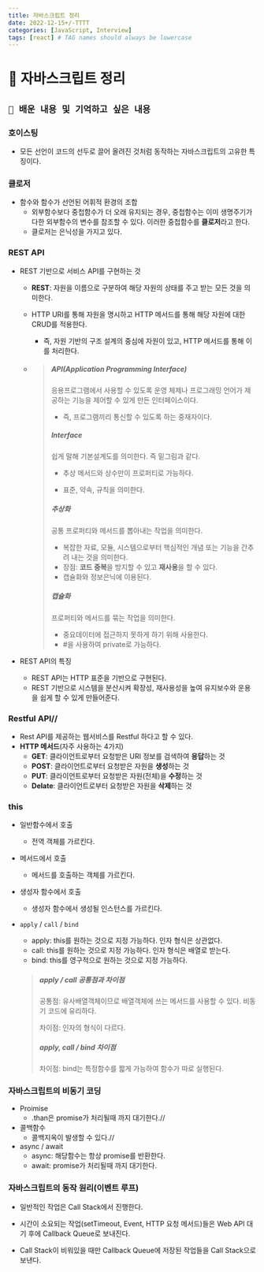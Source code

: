 ```yaml
---
title: 자바스크립트 정리
date: 2022-12-15+/-TTTT
categories: [JavaScript, Interview]
tags: [react] # TAG names should always be lowercase
---
```


# 🔖 자바스크립트 정리

## `📌 배운 내용 및 기억하고 싶은 내용`

### 호이스팅

- 모든 선언이 코드의 선두로 끌어 올려진 것처럼 동작하는 자바스크립트의 고유한 특징이다.



### 클로저

- 함수와 함수가 선언된 어휘적 환경의 조합
  - 외부함수보다 중첩함수가 더 오래 유지되는 경우, 중첩함수는 이미 생명주기가 다한 외부함수의 변수를 참조할 수 있다. 이러한 중첩함수를 **클로저**라고 한다.
  - 클로저는 은닉성을 가지고 있다.



### REST API

- REST 기반으로 서비스 API를 구현하는 것

  - **REST**: 자원을 이름으로 구분하여 해당 자원의 상태를 주고 받는 모든 것을 의미한다.

  - HTTP URI를 통해 자원을 명시하고 HTTP 메서드를 통해 해당 자원에 대한 CRUD를 적용한다.

    - 즉, 자원 기반의 구조 설계의 중심에 자원이 있고, HTTP 메서드를 통해 이를 처리한다.

  - > ##### API(Application Programming Interface)
    >
    > 응용프로그램에서 사용할 수 있도록 운영 체제나 프로그래밍 언어가 제공하는 기능을 제어할 수 있게 만든 인터페이스이다.
    >
    > - 즉, 프로그램끼리 통신할 수 있도록 하는 중재자이다.
    >
    > 
    >
    > ##### Interface
    >
    > 쉽게 말해 기본설계도를 의미한다. 즉 밑그림과 같다.
    >
    > - 추상 메서드와 상수만이 프로퍼티로 가능하다.
    >
    > - 표준, 약속, 규칙을 의미한다.
    >
    >   
    >
    > ##### 추상화
    >
    > 공통 프로퍼티와 메서드를 뽑아내는 작업을 의미한다.
    >
    > - 복잡한 자료, 모듈, 시스템으로부터 핵심적인 개념 또는 기능을 간추려 내는 것을 의미한다.
    > - 장점: **코드 중복**을 방지할 수 있고 **재사용**을 할 수 있다.
    > - 캡슐화와 정보은닉에 이용된다.
    >
    > 
    >
    > ##### 캡슐화
    >
    > 프로퍼티와 메서드를 묶는 작업을 의미한다.
    >
    > - 중요데이터에 접근하지 못하게 하기 위해 사용한다.
    > - #을 사용하여 private로 가능하다.

- REST API의 특징
  - REST API는 HTTP 표준을 기반으로 구현된다.
  - REST 기반으로 시스템을 분산시켜 확장성, 재사용성을 높여 유지보수와 운용을 쉽게 할 수 있게 만들어준다.



### Restful API//

- Rest API를 제공하는 웹서비스를 Restful 하다고 할 수 있다.
- **HTTP 메서드**(자주 사용하는 4가지)
  - **GET**: 클라이언트로부터 요청받은 URI 정보를 검색하여 **응답**하는 것
  - **POST**: 클라이언트로부터 요청받은 자원을 **생성**하는 것
  - **PUT**: 클라이언트로부터 요청받은 자원(전체)을 **수정**하는 것
  - **Delate**: 클라이언트로부터 요청받은 자원을 **삭제**하는 것



### this

- 일반함수에서 호출
  - 전역 객체를 가르킨다.
- 메서드에서 호출
  - 메서드를 호출하는 객체를 가르킨다.

- 생성자 함수에서 호출
  - 생성자 함수에서 생성될 인스턴스를 가르킨다.

- `apply` / `call` / `bind`

  - apply: this를 원하는 것으로 지정 가능하다. 인자 형식은 상관없다.
  - call: this를 원하는 것으로 지정 가능하다. 인자 형식은 배열로 받는다.
  - bind: this를 영구적으로 원하는 것으로 지정 가능하다.

  > ##### apply / call 공통점과 차이점
  >
  > 공통점: 유사배열객체이므로 배열객체에 쓰는 메서드를 사용할 수 있다. 비동기 코드에 유리하다.
  >
  > 차이점: 인자의 형식이 다르다.
  >
  > 
  >
  > ##### apply, call / bind 차이점
  >
  > 차이점: bind는 특정함수를 짧게 가능하여 함수가 따로 실행된다.



### 자바스크립트의 비동기 코딩

- Proimise
  - .than은 promise가 처리될때 까지 대기한다.//
- 콜백함수
  - 콜백지옥이 발생할 수 있다.//
- async / await
  - async: 해당함수는 항상 promise를 반환한다.
  - await: promise가 처리될때 까지 대기한다.



### 자바스크립트의 동작 원리(이벤트 루프)

- 일반적인 작업은 Call Stack에서 진행한다.
- 시간이 소요되는 작업(setTimeout, Event, HTTP 요청 메서드)들은 Web API 대기 후에 Callback Queue로 보내진다.

- Call Stack이 비워있을 때만 Callback Queue에 저장된 작업들을 Call Stack으로 보낸다.


